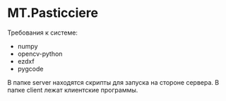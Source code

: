 # MT.Pasticciere

Требования к системе:
* numpy
* opencv-python
* ezdxf
* pygcode

В папке server находятся скрипты для запуска на стороне сервера.
В папке client лежат клиентские программы.

